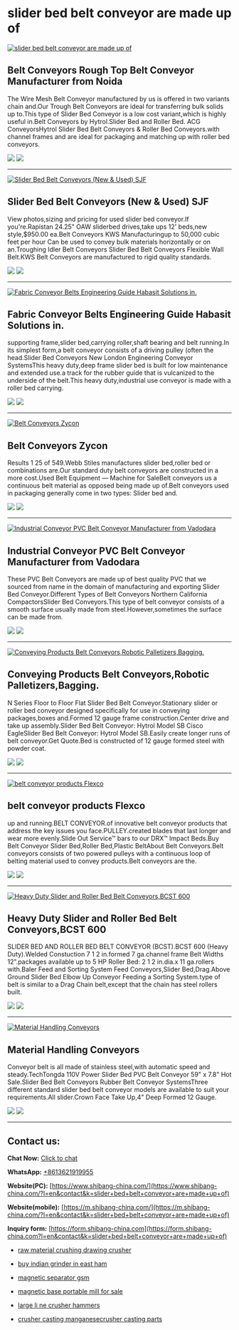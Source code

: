 # slider bed belt conveyor are made up of

<a href="https://swt.shibang-china.com/?l=en&img&k=slider+bed+belt+conveyor+are+made+up+of" target="_blank">![slider bed belt conveyor are made up of](http://static.shibang-china.com/all-800x300/379.jpg)</a>

## Belt Conveyors Rough Top Belt Conveyor Manufacturer from Noida
The Wire Mesh Belt Conveyor manufactured by us is offered in two variants chain and.Our Trough Belt Conveyors are ideal for transferring bulk solids up to.This type of Slider Bed Conveyor is a low cost variant,which is highly useful in.Belt Conveyors by Hytrol.Slider Bed and Roller Bed. ACG ConveyorsHytrol Slider Bed Belt Conveyors & Roller Bed Conveyors.with channel frames and are ideal for packaging and matching up with roller bed conveyors.


<a href="https://whatsapp.shibangsoft.com/WhatsApp.php" target="_blank" title="WhatsApp">![](http://static.shibang-china.com/icon/whatsapp.png)</a> <a href="https://swt.shibang-china.com/?l=en&icon&k=slider+bed+belt+conveyor+are+made+up+of" target="_blank">![](http://static.shibang-china.com/icon/chat-en.png)</a>

---

<a href="https://swt.shibang-china.com/?l=en&img&k=slider+bed+belt+conveyor+are+made+up+of" target="_blank">![Slider Bed Belt Conveyors (New & Used) SJF](http://static.shibang-china.com/all-800x300/165.jpg)</a>

## Slider Bed Belt Conveyors (New & Used) SJF
View photos,sizing and pricing for used slider bed conveyor.If you're.Rapistan 24.25" OAW sliderbed drives,take ups 12' beds,new style,$950.00 ea.Belt Conveyors KWS Manufacturingup to 50,000 cubic feet per hour Can be used to convey bulk materials horizontally or on an.Troughing Idler Belt Conveyors Slider Bed Belt Conveyors Flexible Wall Belt.KWS Belt Conveyors are manufactured to rigid quality standards.


<a href="https://whatsapp.shibangsoft.com/WhatsApp.php" target="_blank" title="WhatsApp">![](http://static.shibang-china.com/icon/whatsapp.png)</a> <a href="https://swt.shibang-china.com/?l=en&icon&k=slider+bed+belt+conveyor+are+made+up+of" target="_blank">![](http://static.shibang-china.com/icon/chat-en.png)</a>

---

<a href="https://swt.shibang-china.com/?l=en&img&k=slider+bed+belt+conveyor+are+made+up+of" target="_blank">![Fabric Conveyor Belts Engineering Guide Habasit Solutions in.](http://static.shibang-china.com/all-800x300/1136.jpg)</a>

## Fabric Conveyor Belts Engineering Guide Habasit Solutions in.
supporting frame,slider bed,carrying roller,shaft bearing and belt running.In its simplest form,a belt conveyor consists of a driving pulley (often the head.Slider Bed Conveyors New London Engineering Conveyor SystemsThis heavy duty,deep frame slider bed is built for low maintenance and extended use.a track for the rubber guide that is vulcanized to the underside of the belt.This heavy duty,industrial use conveyor is made with a roller bed carrying.


<a href="https://whatsapp.shibangsoft.com/WhatsApp.php" target="_blank" title="WhatsApp">![](http://static.shibang-china.com/icon/whatsapp.png)</a> <a href="https://swt.shibang-china.com/?l=en&icon&k=slider+bed+belt+conveyor+are+made+up+of" target="_blank">![](http://static.shibang-china.com/icon/chat-en.png)</a>

---

<a href="https://swt.shibang-china.com/?l=en&img&k=slider+bed+belt+conveyor+are+made+up+of" target="_blank">![Belt Conveyors Zycon](http://static.shibang-china.com/all-800x300/1170.jpg)</a>

## Belt Conveyors Zycon
Results 1 25 of 549.Webb Stiles manufactures slider bed,roller bed or combinations are.Our standard duty belt conveyors are constructed in a more cost.Used Belt Equipment — Machine for SaleBelt conveyors us a continuous belt material as opposed being made up of.Belt conveyors used in packaging generally come in two types: Slider bed and.


<a href="https://whatsapp.shibangsoft.com/WhatsApp.php" target="_blank" title="WhatsApp">![](http://static.shibang-china.com/icon/whatsapp.png)</a> <a href="https://swt.shibang-china.com/?l=en&icon&k=slider+bed+belt+conveyor+are+made+up+of" target="_blank">![](http://static.shibang-china.com/icon/chat-en.png)</a>

---

<a href="https://swt.shibang-china.com/?l=en&img&k=slider+bed+belt+conveyor+are+made+up+of" target="_blank">![Industrial Conveyor PVC Belt Conveyor Manufacturer from Vadodara](http://static.shibang-china.com/all-800x300/270.jpg)</a>

## Industrial Conveyor PVC Belt Conveyor Manufacturer from Vadodara
These PVC Belt Conveyors are made up of best quality PVC that we sourced from name in the domain of manufacturing and exporting Slider Bed Conveyor.Different Types of Belt Conveyors Northern California CompactorsSlider Bed Conveyors.This type of belt conveyor consists of a smooth surface usually made from steel.However,sometimes the surface can be made from.


<a href="https://whatsapp.shibangsoft.com/WhatsApp.php" target="_blank" title="WhatsApp">![](http://static.shibang-china.com/icon/whatsapp.png)</a> <a href="https://swt.shibang-china.com/?l=en&icon&k=slider+bed+belt+conveyor+are+made+up+of" target="_blank">![](http://static.shibang-china.com/icon/chat-en.png)</a>

---

<a href="https://swt.shibang-china.com/?l=en&img&k=slider+bed+belt+conveyor+are+made+up+of" target="_blank">![Conveying Products Belt Conveyors,Robotic Palletizers,Bagging.](http://static.shibang-china.com/all-800x300/127.jpg)</a>

## Conveying Products Belt Conveyors,Robotic Palletizers,Bagging.
N Series Floor to Floor Flat Slider Bed Belt Conveyor.Stationary slider or roller bed conveyor designed specifically for use in conveying packages,boxes and.Formed 12 gauge frame construction.Center drive and take up assembly.Slider Bed Belt Conveyor: Hytrol Model SB Cisco EagleSlider Bed Belt Conveyor: Hytrol Model SB.Easily create longer runs of belt conveyor.Get Quote.Bed is constructed of 12 gauge formed steel with powder coat.


<a href="https://whatsapp.shibangsoft.com/WhatsApp.php" target="_blank" title="WhatsApp">![](http://static.shibang-china.com/icon/whatsapp.png)</a> <a href="https://swt.shibang-china.com/?l=en&icon&k=slider+bed+belt+conveyor+are+made+up+of" target="_blank">![](http://static.shibang-china.com/icon/chat-en.png)</a>

---

<a href="https://swt.shibang-china.com/?l=en&img&k=slider+bed+belt+conveyor+are+made+up+of" target="_blank">![belt conveyor products Flexco](http://static.shibang-china.com/all-800x300/863.jpg)</a>

## belt conveyor products Flexco
up and running.BELT CONVEYOR.of innovative belt conveyor products that address the key issues you face.PULLEY.created blades that last longer and wear more evenly.Slide Out Service™ bars to our DRX™ Impact Beds.Buy Belt Conveyor Slider Bed,Roller Bed,Plastic BeltAbout Belt Conveyors.Belt conveyors consists of two powered pulleys with a continuous loop of belting material used to convey products.Belt conveyors are the.


<a href="https://whatsapp.shibangsoft.com/WhatsApp.php" target="_blank" title="WhatsApp">![](http://static.shibang-china.com/icon/whatsapp.png)</a> <a href="https://swt.shibang-china.com/?l=en&icon&k=slider+bed+belt+conveyor+are+made+up+of" target="_blank">![](http://static.shibang-china.com/icon/chat-en.png)</a>

---

<a href="https://swt.shibang-china.com/?l=en&img&k=slider+bed+belt+conveyor+are+made+up+of" target="_blank">![Heavy Duty Slider and Roller Bed Belt Conveyors,BCST 600](http://static.shibang-china.com/all-800x300/823.jpg)</a>

## Heavy Duty Slider and Roller Bed Belt Conveyors,BCST 600
SLIDER BED AND ROLLER BED BELT CONVEYOR (BCST).BCST 600 (Heavy Duty).Welded Constuction 7 1 2 in.formed 7 ga.channel frame Belt Widths 12".packages available up to 5 HP Roller Bed: 2 1 2 in.dia.x 11 ga.rollers with.Baler Feed and Sorting System Feed Conveyors,Slider Bed,Drag.Above Ground Slider Bed Elbow Up Conveyor Feeding a Sorting System.type of belt is similar to a Drag Chain belt,except that the chain has steel rollers built.


<a href="https://whatsapp.shibangsoft.com/WhatsApp.php" target="_blank" title="WhatsApp">![](http://static.shibang-china.com/icon/whatsapp.png)</a> <a href="https://swt.shibang-china.com/?l=en&icon&k=slider+bed+belt+conveyor+are+made+up+of" target="_blank">![](http://static.shibang-china.com/icon/chat-en.png)</a>

---

<a href="https://swt.shibang-china.com/?l=en&img&k=slider+bed+belt+conveyor+are+made+up+of" target="_blank">![Material Handling Conveyors](http://static.shibang-china.com/all-800x300/766.jpg)</a>

## Material Handling Conveyors
Conveyor belt is all made of stainless steel,with automatic speed and steady.TechTongda 110V Power Slider Bed PVC Belt Conveyor 59" x 7.8" Hot Sale.Slider Bed Belt Conveyors Rubber Belt Conveyor SystemsThree different standard slider bed belt conveyor models are available to suit your requirements.All slider.Crown Face Take Up,4" Deep Formed 12 Gauge.


<a href="https://whatsapp.shibangsoft.com/WhatsApp.php" target="_blank" title="WhatsApp">![](http://static.shibang-china.com/icon/whatsapp.png)</a> <a href="https://swt.shibang-china.com/?l=en&icon&k=slider+bed+belt+conveyor+are+made+up+of" target="_blank">![](http://static.shibang-china.com/icon/chat-en.png)</a>

---
## Contact us:

**Chat Now:** [Click to chat](https://swt.shibang-china.com?l=en&contact&k=slider+bed+belt+conveyor+are+made+up+of)

**WhatsApp:**  [+8613621919955](https://whatsapp.shibangsoft.com/WhatsApp.php)

**Website(PC):** [https://www.shibang-china.com/](https://www.shibang-china.com/?l=en&contact&k=slider+bed+belt+conveyor+are+made+up+of)

**Website(mobile):** [https://m.shibang-china.com/](https://m.shibang-china.com/?l=en&contact&k=slider+bed+belt+conveyor+are+made+up+of)

**Inquiry form:** [https://form.shibang-china.com](https://form.shibang-china.com?l=en&contact&k=slider+bed+belt+conveyor+are+made+up+of)

* [raw material crushing drawing crusher](../119/raw%20material%20crushing%20drawing%20crusher.md)

* [buy indian grinder in east ham](../121/buy%20indian%20grinder%20in%20east%20ham.md)

* [magnetic separator gsm](../115/magnetic%20separator%20gsm.md)

* [magnetic base portable mill for sale](../114/magnetic%20base%20portable%20mill%20for%20sale.md)

* [large li ne crusher hammers](../115/large%20li%20ne%20crusher%20hammers.md)

* [crusher casting manganesecrusher casting parts](../123/crusher%20casting%20manganesecrusher%20casting%20parts.md)